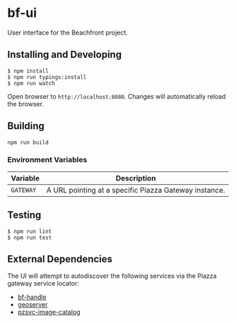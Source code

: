 # bf-ui

User interface for the Beachfront project.

## Installing and Developing

```
$ npm install
$ npm run typings:install
$ npm run watch
```

Open browser to `http://localhost:8080`.  Changes will automatically
reload the browser.

## Building

```
npm run build
```

### Environment Variables

| Variable  | Description                                           |
|-----------|-------------------------------------------------------|
| `GATEWAY` | A URL pointing at a specific Piazza Gateway instance. |


## Testing

```
$ npm run lint
$ npm run test
```

## External Dependencies

The UI will attempt to autodiscover the following services via the
Piazza gateway service locator:

- [bf-handle](https://github.com/venicegeo/bf-handle)
- [geoserver](http://geoserver.org)
- [pzsvc-image-catalog](https://github.com/venicegeo/pzsvc-image-catalog)
